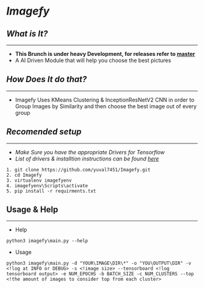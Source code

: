 # *Imagefy*

## *What is It?*
---
- **This Brunch is under heavy Development, for releases refer to [master](https://github.com/yuval7451/Imagefy/tree/master)**
- A AI Driven Module that will help you choose the best pictures

## *How Does It do that?*
---
- Imagefy Uses KMeans Clustering & InceptionResNetV2 CNN in order to Group  Images by Similarity and then choose the best image out of every group

## *Recomended setup*
---
- *Make Sure you have the appropriate Drivers for Tensorflow*
- *List of drivers & installtion instructions can be found [here](https://www.tensorflow.org/install/gpu)* 

```
1. git clone https://github.com/yuval7451/Imagefy.git
2. cd Imagefy
3. virtualenv imagefyenv
4. imagefyenv\Scripts\activate
5. pip install -r requirments.txt
```
## Usage & Help
---
- Help
```
python3 imagefy\main.py --help
```
- Usage
```
python3 imagefy\main.py -d "YOUR\IMAGE\DIR\*" -o "YOU\OUTPUT\DIR" -v <!log at INFO or DEBUG> -s <!image size> --tensorboard <!log tensorboard output> -e NUM_EPOCHS -b BATCH_SIZE -c NUM_CLUSTERS --top <!the amount of images to consider top from each cluster> 
```